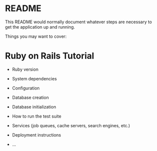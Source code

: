 # README

This README would normally document whatever steps are necessary to get the
application up and running.

Things you may want to cover:

# Ruby on Rails Tutorial

* Ruby version

* System dependencies

* Configuration

* Database creation

* Database initialization

* How to run the test suite

* Services (job queues, cache servers, search engines, etc.)

* Deployment instructions

* ...
